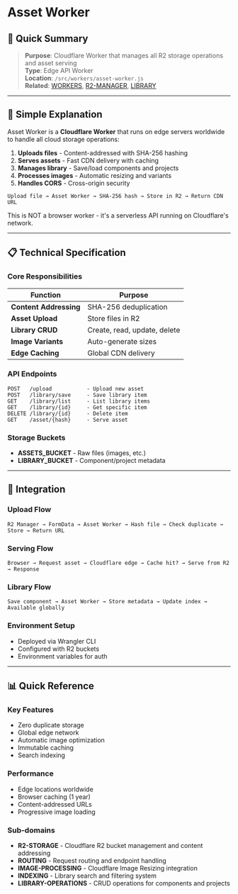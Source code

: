 # Asset Worker

## 🎯 Quick Summary
> **Purpose**: Cloudflare Worker that manages all R2 storage operations and asset serving  
> **Type**: Edge API Worker  
> **Location**: `/src/workers/asset-worker.js`  
> **Related**: [WORKERS](../WORKERS.md), [R2-MANAGER](../UTILS/R2-MANAGER.md), [LIBRARY](../../01-CORE/LIBRARY.md)

---

## 🔄 Simple Explanation

Asset Worker is a **Cloudflare Worker** that runs on edge servers worldwide to handle all cloud storage operations:

1. **Uploads files** - Content-addressed with SHA-256 hashing
2. **Serves assets** - Fast CDN delivery with caching
3. **Manages library** - Save/load components and projects
4. **Processes images** - Automatic resizing and variants
5. **Handles CORS** - Cross-origin security

```
Upload file → Asset Worker → SHA-256 hash → Store in R2 → Return CDN URL
```

This is NOT a browser worker - it's a serverless API running on Cloudflare's network.

---

## 📋 Technical Specification

### Core Responsibilities

| Function | Purpose |
|----------|---------|
| **Content Addressing** | SHA-256 deduplication |
| **Asset Upload** | Store files in R2 |
| **Library CRUD** | Create, read, update, delete |
| **Image Variants** | Auto-generate sizes |
| **Edge Caching** | Global CDN delivery |

### API Endpoints
```
POST   /upload           - Upload new asset
POST   /library/save     - Save library item
GET    /library/list     - List library items
GET    /library/{id}     - Get specific item
DELETE /library/{id}     - Delete item
GET    /asset/{hash}     - Serve asset
```

### Storage Buckets
- **ASSETS_BUCKET** - Raw files (images, etc.)
- **LIBRARY_BUCKET** - Component/project metadata

---

## 🔗 Integration

### Upload Flow
```
R2 Manager → FormData → Asset Worker → Hash file → Check duplicate → Store → Return URL
```

### Serving Flow
```
Browser → Request asset → Cloudflare edge → Cache hit? → Serve from R2 → Response
```

### Library Flow
```
Save component → Asset Worker → Store metadata → Update index → Available globally
```

### Environment Setup
- Deployed via Wrangler CLI
- Configured with R2 buckets
- Environment variables for auth

---

## 📊 Quick Reference

### Key Features
- Zero duplicate storage
- Global edge network
- Automatic image optimization
- Immutable caching
- Search indexing

### Performance
- Edge locations worldwide
- Browser caching (1 year)
- Content-addressed URLs
- Progressive image loading

### Sub-domains
- **R2-STORAGE** - Cloudflare R2 bucket management and content addressing
- **ROUTING** - Request routing and endpoint handling
- **IMAGE-PROCESSING** - Cloudflare Image Resizing integration
- **INDEXING** - Library search and filtering system
- **LIBRARY-OPERATIONS** - CRUD operations for components and projects